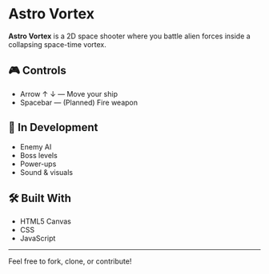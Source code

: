 # Astro Vortex

**Astro Vortex** is a 2D space shooter where you battle alien forces inside a collapsing space-time vortex.

## 🎮 Controls

- Arrow ↑ ↓ — Move your ship
- Spacebar — (Planned) Fire weapon

## 🚧 In Development

- Enemy AI
- Boss levels
- Power-ups
- Sound & visuals

## 🛠️ Built With

- HTML5 Canvas
- CSS
- JavaScript

---

Feel free to fork, clone, or contribute!
